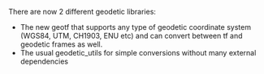 There are now 2 different geodetic libraries:

- The new geotf that supports any type of geodetic coordinate system (WGS84, UTM, CH1903, ENU etc) and can convert between tf and geodetic frames as well.
- The usual geodetic_utils for simple conversions without many external dependencies


